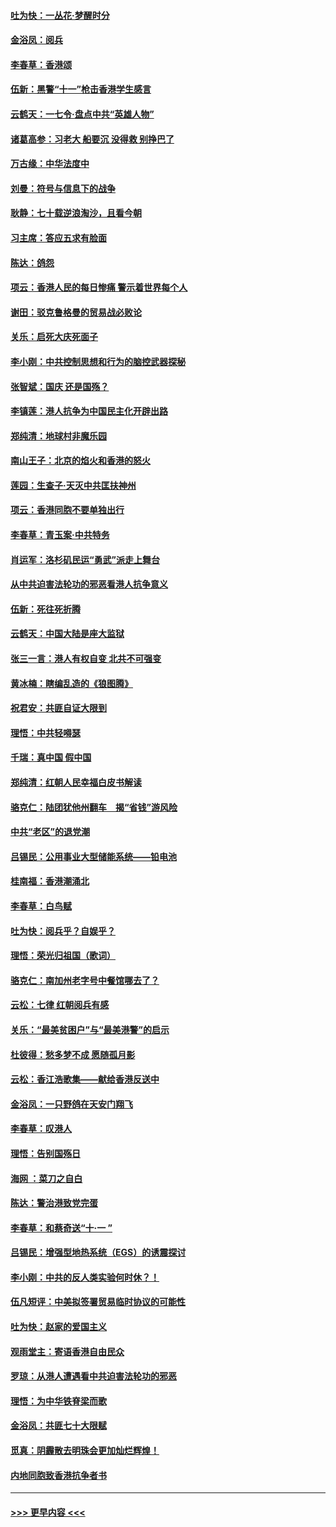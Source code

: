 #### [吐为快：一丛花‧梦醒时分](../pages/nsc993/n11567491.md?t=10041844) 
#### [金浴凤：阅兵](../pages/nsc993/n11567454.md?t=10041844) 
#### [李春草：香港颂](../pages/nsc993/n11567444.md?t=10041844) 
#### [伍新：黑警“十一”枪击香港学生感言](../pages/nsc993/n11567426.md?t=10041844) 
#### [云鹤天：一七令‧盘点中共“英雄人物”](../pages/nsc993/n11567091.md?t=10041844) 
#### [诸葛高参：习老大 船要沉 没得救 别挣巴了](../pages/nsc993/n11566976.md?t=10041844) 
#### [万古缘：中华法度中](../pages/nsc993/n11566726.md?t=10041844) 
#### [刘曼：符号与信息下的战争](../pages/nsc993/n11564655.md?t=10041844) 
#### [耿静：七十载逆浪淘沙，且看今朝](../pages/nsc993/n11564520.md?t=10041844) 
#### [习主席：答应五求有脸面](../pages/nsc993/n11563953.md?t=10041844) 
#### [陈达：鸽怨](../pages/nsc993/n11561879.md?t=10041844) 
#### [项云：香港人民的每日惨痛  警示着世界每个人](../pages/nsc993/n11559273.md?t=10041844) 
#### [谢田：驳克鲁格曼的贸易战必败论](../pages/nsc993/n11555840.md?t=10041844) 
#### [关乐：启死大庆死面子](../pages/nsc993/n11556823.md?t=10041844) 
#### [李小刚：中共控制思想和行为的脑控武器探秘](../pages/nsc993/n11556776.md?t=10041844) 
#### [张智斌：国庆  还是国殇？](../pages/nsc993/n11556617.md?t=10041844) 
#### [李镇莲：港人抗争为中国民主化开辟出路](../pages/nsc993/n11556570.md?t=10041844) 
#### [郑纯清：地球村非魔乐园](../pages/nsc993/n11555415.md?t=10041844) 
#### [南山王子：北京的焰火和香港的怒火](../pages/nsc993/n11555318.md?t=10041844) 
#### [莲园：生查子·天灭中共匡扶神州](../pages/nsc993/n11555302.md?t=10041844) 
#### [项云：香港同胞不要单独出行](../pages/nsc993/n11555276.md?t=10041844) 
#### [李春草：青玉案‧中共特务](../pages/nsc993/n11552356.md?t=10041844) 
#### [肖运军：洛杉矶民运“勇武”派走上舞台](../pages/nsc993/n11551595.md?t=10041844) 
#### [从中共迫害法轮功的邪恶看港人抗争意义](../pages/nsc993/n11540858.md?t=10041844) 
#### [伍新：死往死折腾](../pages/nsc993/n11550174.md?t=10041844) 
#### [云鹤天：中国大陆是座大监狱](../pages/nsc993/n11550155.md?t=10041844) 
#### [张三一言：港人有权自变 北共不可强变](../pages/nsc993/n11550132.md?t=10041844) 
#### [黄冰楠：瞎编乱造的《狼图腾》](../pages/nsc993/n11550082.md?t=10041844) 
#### [祝君安：共匪自证大限到](../pages/nsc993/n11550041.md?t=10041844) 
#### [理悟：中共轻嘚瑟](../pages/nsc993/n11547978.md?t=10041844) 
#### [千瑞：真中国 假中国](../pages/nsc993/n11547865.md?t=10041844) 
#### [郑纯清：红朝人民幸福白皮书解读](../pages/nsc993/n11547499.md?t=10041844) 
#### [骆克仁：陆团犹他州翻车　揭“省钱”游风险](../pages/nsc993/n11546977.md?t=10041844) 
#### [中共“老区”的退党潮](../pages/nsc993/n11545995.md?t=10041844) 
#### [吕锡民：公用事业大型储能系统——铅电池](../pages/nsc993/n11545701.md?t=10041844) 
#### [桂南福：香港潮涌北](../pages/nsc993/n11545682.md?t=10041844) 
#### [李春草：白鸟赋](../pages/nsc993/n11545663.md?t=10041844) 
#### [吐为快：阅兵乎？自娱乎？](../pages/nsc993/n11545625.md?t=10041844) 
#### [理悟：荣光归祖国（歌词）](../pages/nsc993/n11545616.md?t=10041844) 
#### [骆克仁：南加州老字号中餐馆哪去了？](../pages/nsc993/n11545120.md?t=10041844) 
#### [云松：七律 红朝阅兵有感](../pages/nsc993/n11542394.md?t=10041844) 
#### [关乐：“最美贫困户”与“最美港警”的启示](../pages/nsc993/n11542252.md?t=10041844) 
#### [杜彼得：愁多梦不成 愿随孤月影](../pages/nsc993/n11540296.md?t=10041844) 
#### [云松：香江浩歌集——献给香港反送中](../pages/nsc993/n11540149.md?t=10041844) 
#### [金浴凤：一只野鸽在天安门翔飞](../pages/nsc993/n11540280.md?t=10041844) 
#### [李春草：叹港人](../pages/nsc993/n11540119.md?t=10041844) 
#### [理悟：告别国殇日](../pages/nsc993/n11539610.md?t=10041844) 
#### [海网 ：菜刀之自白](../pages/nsc993/n11539597.md?t=10041844) 
#### [陈达：警治港致党完蛋](../pages/nsc993/n11538127.md?t=10041844) 
#### [李春草：和蔡奇送“十·一 ”](../pages/nsc993/n11537810.md?t=10041844) 
#### [吕锡民：增强型地热系统（EGS）的诱震探讨](../pages/nsc993/n11537765.md?t=10041844) 
#### [李小刚：中共的反人类实验何时休？！](../pages/nsc993/n11537669.md?t=10041844) 
#### [伍凡短评：中美拟签署贸易临时协议的可能性](../pages/nsc993/n11536773.md?t=10041844) 
#### [吐为快：赵家的爱国主义](../pages/nsc993/n11536750.md?t=10041844) 
#### [观雨堂主：寄语香港自由民众](../pages/nsc993/n11536735.md?t=10041844) 
#### [罗琼：从港人遭遇看中共迫害法轮功的邪恶](../pages/nsc993/n11507862.md?t=10041844) 
#### [理悟：为中华铁脊梁而歌](../pages/nsc993/n11534458.md?t=10041844) 
#### [金浴凤：共匪七十大限赋](../pages/nsc993/n11534434.md?t=10041844) 
#### [觅真：阴霾散去明珠会更加灿烂辉煌！](../pages/nsc993/n11531858.md?t=10041844) 
#### [内地同胞致香港抗争者书](../pages/nsc993/n11531645.md?t=10041844) 

----
#### [ >>> 更早内容 <<< ](../indexes/nsc993-earlier.md)
